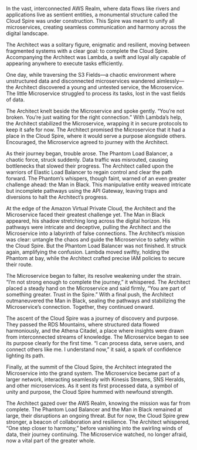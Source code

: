 In the vast, interconnected AWS Realm, where data flows like rivers and applications live as sentient entities, a monumental structure called the Cloud Spire was under construction. This Spire was meant to unify all microservices, creating seamless communication and harmony across the digital landscape.

The Architect was a solitary figure, enigmatic and resilient, moving between fragmented systems with a clear goal: to complete the Cloud Spire. Accompanying the Architect was Lambda, a swift and loyal ally capable of appearing anywhere to execute tasks efficiently.

One day, while traversing the S3 Fields—a chaotic environment where unstructured data and disconnected microservices wandered aimlessly—the Architect discovered a young and untested service, the Microservice. The little Microservice struggled to process its tasks, lost in the vast fields of data.

The Architect knelt beside the Microservice and spoke gently. “You’re not broken. You’re just waiting for the right connection.” With Lambda’s help, the Architect stabilized the Microservice, wrapping it in secure protocols to keep it safe for now. The Architect promised the Microservice that it had a place in the Cloud Spire, where it would serve a purpose alongside others. Encouraged, the Microservice agreed to journey with the Architect.

As their journey began, trouble arose. The Phantom Load Balancer, a chaotic force, struck suddenly. Data traffic was misrouted, causing bottlenecks that slowed their progress. The Architect called upon the warriors of Elastic Load Balancer to regain control and clear the path forward. The Phantom’s whispers, though faint, warned of an even greater challenge ahead: the Man in Black. This manipulative entity weaved intricate but incomplete pathways using the API Gateway, leaving traps and diversions to halt the Architect’s progress.

At the edge of the Amazon Virtual Private Cloud, the Architect and the Microservice faced their greatest challenge yet. The Man in Black appeared, his shadow stretching long across the digital horizon. His pathways were intricate and deceptive, pulling the Architect and the Microservice into a labyrinth of false connections. The Architect’s mission was clear: untangle the chaos and guide the Microservice to safety within the Cloud Spire. But the Phantom Load Balancer was not finished. It struck again, amplifying the confusion. Lambda moved swiftly, holding the Phantom at bay, while the Architect crafted precise IAM policies to secure their route.

The Microservice began to falter, its resolve weakening under the strain. “I’m not strong enough to complete the journey,” it whispered. The Architect placed a steady hand on the Microservice and said firmly, “You are part of something greater. Trust in the Spire.” With a final push, the Architect outmaneuvered the Man in Black, sealing the pathways and stabilizing the Microservice’s connection. Together, they continued onward.

The ascent of the Cloud Spire was a journey of discovery and purpose. They passed the RDS Mountains, where structured data flowed harmoniously, and the Athena Citadel, a place where insights were drawn from interconnected streams of knowledge. The Microservice began to see its purpose clearly for the first time. “I can process data, serve users, and connect others like me. I understand now,” it said, a spark of confidence lighting its path.

Finally, at the summit of the Cloud Spire, the Architect integrated the Microservice into the grand system. The Microservice became part of a larger network, interacting seamlessly with Kinesis Streams, SNS Heralds, and other microservices. As it sent its first processed data, a symbol of unity and purpose, the Cloud Spire hummed with newfound strength.

The Architect gazed over the AWS Realm, knowing the mission was far from complete. The Phantom Load Balancer and the Man in Black remained at large, their disruptions an ongoing threat. But for now, the Cloud Spire grew stronger, a beacon of collaboration and resilience. The Architect whispered, “One step closer to harmony,” before vanishing into the swirling winds of data, their journey continuing. The Microservice watched, no longer afraid, now a vital part of the greater whole.
